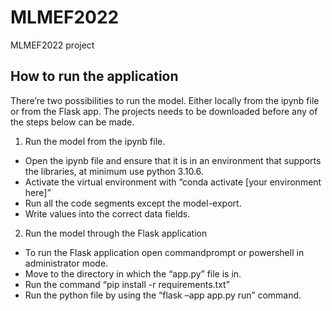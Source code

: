 # MLMEF2022
MLMEF2022 project
## How to run the application
There’re two possibilities to run the model. Either locally from the ipynb file or from the Flask app. The projects needs to be downloaded before any of the steps below can be made.
1.	Run the model from the ipynb file.
  - Open the ipynb file and ensure that it is in an environment that supports the libraries, at minimum use python 3.10.6.
  - Activate the virtual environment with “conda activate [your environment here]”
  - Run all the code segments except the model-export.
  - Write values into the correct data fields.

2.	Run the model through the Flask application
  - To run the Flask application open commandprompt or powershell in administrator mode.
  - Move to the directory in which the “app.py” file is in.
  - Run the command “pip install -r requirements.txt”
  - Run the python file by using the “flask –app app.py run” command.

